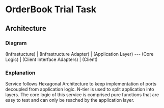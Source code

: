 # OrderBook Trial Task

## Architecture 

### Diagram

(Infrastucture)
    |
(Infrastructure Adapter)
    |
(Application Layer) --- (Core Logic) 
    |
(Client Interface Adapters)
    |
(Client)

### Explanation

Service follows Hexagonal Architecture to keep implementation of ports decoupled from application logic.
N-tier is used to split application into layers. The core logic of this service is comprised pure functions that are easy to test
and can only be reached by the application layer. 

